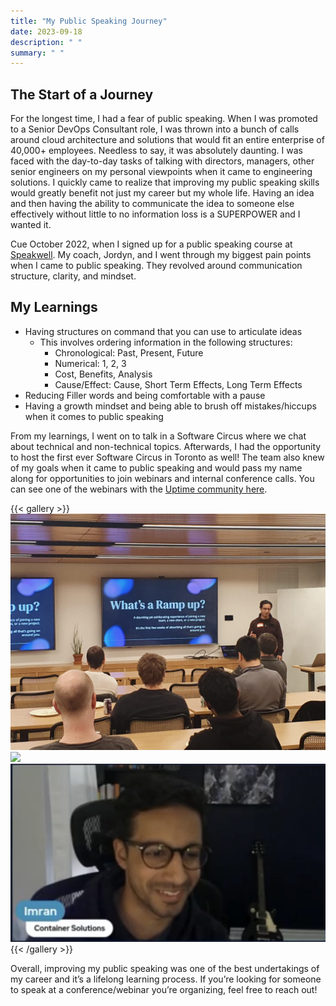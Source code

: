 ```yaml
---
title: "My Public Speaking Journey"
date: 2023-09-18
description: " "
summary: " "
---
```

## The Start of a Journey
For the longest time, I had a fear of public speaking. When I was promoted to a Senior DevOps Consultant role, I was thrown into a bunch of calls around cloud architecture and solutions that would fit an entire enterprise of 40,000+ employees. Needless to say, it was absolutely daunting. I was faced with the day-to-day tasks of talking with directors, managers, other senior engineers on my personal viewpoints when it came to engineering solutions. I quickly came to realize that improving my public speaking skills would greatly benefit not just my career but my whole life. Having an idea and then having the ability to communicate the idea to someone else effectively without little to no information loss is a SUPERPOWER and I wanted it.

Cue October 2022, when I signed up for a public speaking course at [Speakwell](https://www.letsspeakwell.com/). My coach, Jordyn, and I went through my biggest pain points when I came to public speaking. They revolved around communication structure, clarity, and mindset.

## My Learnings

* Having structures on command that you can use to articulate ideas
  * This involves ordering information in the following structures:
    * Chronological: Past, Present, Future
    * Numerical: 1, 2, 3
    * Cost, Benefits, Analysis
    * Cause/Effect: Cause, Short Term Effects, Long Term Effects
* Reducing Filler words and being comfortable with a pause
* Having a growth mindset and being able to brush off mistakes/hiccups when it comes to public speaking

From my learnings, I went on to talk in a Software Circus where we chat about technical and non-technical topics. Afterwards, I had the opportunity to host the first ever Software Circus in Toronto as well! The team also knew of my goals when it came to public speaking and would pass my name along for opportunities to join webinars and internal conference calls. You can see one of the webinars with the [Uptime community here](https://www.linkedin.com/events/stuckwithjenkins-hearhowthesede7043938897755607040/comments/).

{{< gallery >}}
  <img src="images/image1.png" class="grid-w33" />
  <img src="images/image2.png" class="grid-w33" />
  <img src="images/image3.png" class="grid-w33" />
{{< /gallery >}}


Overall, improving my public speaking was one of the best undertakings of my career and it’s a lifelong learning process. If you’re looking for someone to speak at a conference/webinar you’re organizing, feel free to reach out!
